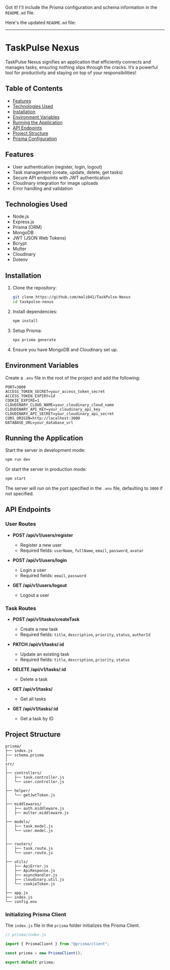 Got it! I'll include the Prisma configuration and schema information in the `README.md` file.

Here's the updated `README.md` file:

---

# TaskPulse Nexus

TaskPulse Nexus signifies an application that efficiently connects and manages tasks, ensuring nothing slips through the cracks. It’s a powerful tool for productivity and staying on top of your responsibilities!

## Table of Contents

- [Features](#features)
- [Technologies Used](#technologies-used)
- [Installation](#installation)
- [Environment Variables](#environment-variables)
- [Running the Application](#running-the-application)
- [API Endpoints](#api-endpoints)
- [Project Structure](#project-structure)
- [Prisma Configuration](#prisma-configuration)

## Features

- User authentication (register, login, logout)
- Task management (create, update, delete, get tasks)
- Secure API endpoints with JWT authentication
- Cloudinary integration for image uploads
- Error handling and validation

## Technologies Used

- Node.js
- Express.js
- Prisma (ORM)
- MongoDB
- JWT (JSON Web Tokens)
- Bcrypt
- Multer
- Cloudinary
- Dotenv

## Installation

1. Clone the repository:

   ```sh
   git clone https://github.com/mali041/TaskPulse-Nexus
   cd taskpulse-nexus
   ```

2. Install dependencies:

   ```sh
   npm install
   ```

3. Setup Prisma:

   ```sh
   npx prisma generate
   ```

4. Ensure you have MongoDB and Cloudinary set up.

## Environment Variables

Create a `.env` file in the root of the project and add the following:

```env
PORT=3000
ACCESS_TOKEN_SECRET=your_access_token_secret
ACCESS_TOKEN_EXPIRY=1d
COOKIE_EXPIRE=1
CLOUDINARY_CLOUD_NAME=your_cloudinary_cloud_name
CLOUDINARY_API_KEY=your_cloudinary_api_key
CLOUDINARY_API_SECRET=your_cloudinary_api_secret
CORS_ORIGIN=http://localhost:3000
DATABASE_URL=your_database_url
```

## Running the Application

Start the server in development mode:

```sh
npm run dev
```

Or start the server in production mode:

```sh
npm start
```

The server will run on the port specified in the `.env` file, defaulting to `3000` if not specified.

## API Endpoints

### User Routes

- **POST /api/v1/users/register**
  - Register a new user
  - Required fields: `userName`, `fullName`, `email`, `password`, `avatar`
- **POST /api/v1/users/login**

  - Login a user
  - Required fields: `email`, `password`

- **GET /api/v1/users/logout**
  - Logout a user

### Task Routes

- **POST /api/v1/tasks/createTask**
  - Create a new task
  - Required fields: `title`, `description`, `priority`, `status`, `authorId`
- **PATCH /api/v1/tasks/:id**

  - Update an existing task
  - Required fields: `title`, `description`, `priority`, `status`

- **DELETE /api/v1/tasks/:id**

  - Delete a task

- **GET /api/v1/tasks/**

  - Get all tasks

- **GET /api/v1/tasks/:id**
  - Get a task by ID

## Project Structure

```
prisma/
├── index.js
├── schema.prisma
│
src/
│
├── controllers/
│   ├── task.controller.js
│   └── user.controller.js
│
├── helper/
│   └── getJwtToken.js
│
├── middlewares/
│   ├── auth.middleware.js
│   ├── multer.middleware.js
│
├── models/
│   ├── task.model.js
│   └── user.model.js
│
│
├── routers/
│   ├── task.route.js
│   └── user.route.js
│
├── utils/
│   ├── ApiError.js
│   ├── ApiResponse.js
│   ├── asyncHandler.js
│   ├── cloudinary.util.js
│   └── cookieToken.js
│
├── app.js
├── index.js
└── config.env
```

### Initializing Prisma Client

The `index.js` file in the `prisma` folder initializes the Prisma Client.

```js
// prisma/index.js

import { PrismaClient } from "@prisma/client";

const prisma = new PrismaClient();

export default prisma;
```
